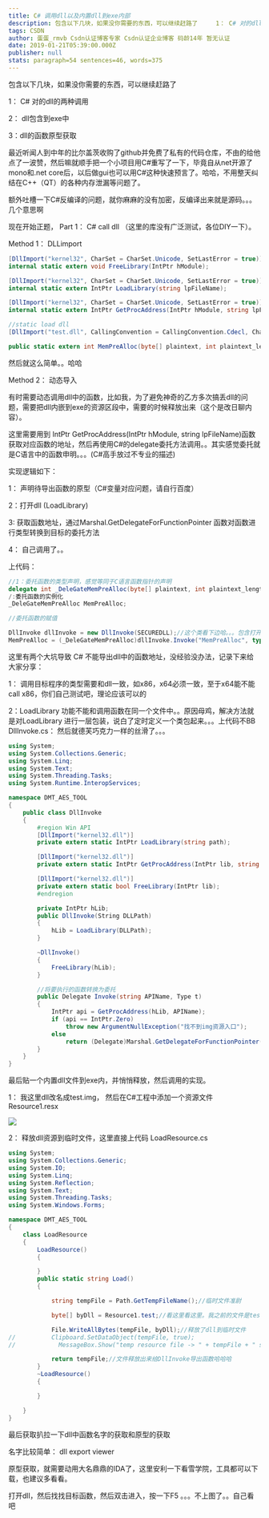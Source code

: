 ```yaml
---
title: C# 调用dll以及内置dll到exe内部
description: 包含以下几块，如果没你需要的东西，可以继续赶路了     1： C# 对的dll的两种调用     2： dll包含到exe中     3：dll的函数原型获取    最近听闻人到中年的比尔盖茨收购了github并免费了私有的代码仓库，不由的给他点了一波赞，然后嘛就顺手把一个小项目用C#重写了一下，毕竟自从net开源了mono和.net core后，以后做gui也可以用C...
tags: CSDN
author: 蛋蛋_rmvb Csdn认证博客专家 Csdn认证企业博客 码龄14年 暂无认证
date: 2019-01-21T05:39:00.000Z
publisher: null
stats: paragraph=54 sentences=46, words=375
---
```

包含以下几块，如果没你需要的东西，可以继续赶路了

1： C# 对的dll的两种调用

2： dll包含到exe中

3：dll的函数原型获取

最近听闻人到中年的比尔盖茨收购了github并免费了私有的代码仓库，不由的给他点了一波赞，然后嘛就顺手把一个小项目用C#重写了一下，毕竟自从net开源了mono和.net core后，以后做gui也可以用C#这种快速预言了。哈哈，不用整天纠结在C++（QT）的各种内存泄漏等问题了。

额外吐槽一下C#反编译的问题，就你麻麻的没有加密，反编译出来就是源码。。。几个意思啊

现在开始正题， Part 1： C# call dll （这里的库没有广泛测试，各位DIY一下）。

Method 1： DLLimport

```cs
[DllImport("kernel32", CharSet = CharSet.Unicode, SetLastError = true)]
internal static extern void FreeLibrary(IntPtr hModule);

[DllImport("kernel32", CharSet = CharSet.Unicode, SetLastError = true)]
internal static extern IntPtr LoadLibrary(string lpFileName);

[DllImport("kernel32", CharSet = CharSet.Unicode, SetLastError = true)]
internal static extern IntPtr GetProcAddress(IntPtr hModule, string lpFileName);

//static load dll
[DllImport("test.dll", CallingConvention = CallingConvention.Cdecl, CharSet = CharSet.Unicode, EntryPoint = "MemPreAlloc")]

public static extern int MemPreAlloc(byte[] plaintext, int plaintext_length, byte[] ciphertext, int ciphertext_length);
```

然后就这么简单。。哈哈

Method 2： 动态导入

有时需要动态调用dll中的函数，比如我，为了避免神奇的乙方多次搞丢dll的问题，需要把dll内嵌到exe的资源区段中，需要的时候释放出来（这个是改日聊内容）。

这里需要用到 IntPtr GetProcAddress(IntPtr hModule, string lpFileName)函数获取对应函数的地址，然后再使用C#的delegate委托方法调用。。其实感觉委托就是C语言中的函数申明。。。(C#高手放过不专业的描述)

实现逻辑如下：

1： 声明待导出函数的原型（C#变量对应问题，请自行百度）

2：打开dll (LoadLibrary)

3: 获取函数地址，通过Marshal.GetDelegateForFunctionPointer 函数对函数进行类型转换到目标的委托方法

4： 自己调用了。。

上代码：

```cs
//1：委托函数的类型声明，感觉等同于C语言函数指针的声明
delegate int _DeleGateMemPreAlloc(byte[] plaintext, int plaintext_length, byte[]);
/:委托函数的实例化
_DeleGateMemPreAlloc MemPreAlloc;

//委托函数的赋值

DllInvoke dllInvoke = new DllInvoke(SECUREDLL);//这个类看下边哈。。。包含打开dll,获取函数
MemPreAlloc = (_DeleGateMemPreAlloc)dllInvoke.Invoke("MemPreAlloc", typeof(_DeleGateMemPreAlloc));

```

这里有两个大坑导致 C# 不能导出dll中的函数地址，没经验没办法，记录下来给大家分享：

1： 调用目标程序的类型需要和dll一致，如x86，x64必须一致，至于x64能不能call x86，你们自己测试吧，理论应该可以的

2：LoadLibrary 功能不能和调用函数在同一个文件中。。原因母鸡，解决方法就是对LoadLibrary 进行一层包装，说白了定时定义一个类包起来。。。上代码不BB DllInvoke.cs： 然后就德芙巧克力一样的丝滑了。。。

```cs
using System;
using System.Collections.Generic;
using System.Linq;
using System.Text;
using System.Threading.Tasks;
using System.Runtime.InteropServices;

namespace DMT_AES_TOOL
{
    public class DllInvoke
    {
        #region Win API
        [DllImport("kernel32.dll")]
        private extern static IntPtr LoadLibrary(string path);

        [DllImport("kernel32.dll")]
        private extern static IntPtr GetProcAddress(IntPtr lib, string funcName);

        [DllImport("kernel32.dll")]
        private extern static bool FreeLibrary(IntPtr lib);
        #endregion

        private IntPtr hLib;
        public DllInvoke(String DLLPath)
        {
            hLib = LoadLibrary(DLLPath);
        }

        ~DllInvoke()
        {
            FreeLibrary(hLib);
        }

        //将要执行的函数转换为委托
        public Delegate Invoke(string APIName, Type t)
        {
            IntPtr api = GetProcAddress(hLib, APIName);
            if (api == IntPtr.Zero)
                throw new ArgumentNullException("找不到img资源入口");
            else
                return (Delegate)Marshal.GetDelegateForFunctionPointer(api, t);
        }
    }
}
```

最后贴一个内置dll文件到exe内，并悄悄释放，然后调用的实现。

1： 我这里dll改名成test.img， 然后在C#工程中添加一个资源文件Resource1.resx

![](2019012113351797.png)


2： 释放dll资源到临时文件，这里直接上代码 LoadResource.cs

```cs
using System;
using System.Collections.Generic;
using System.IO;
using System.Linq;
using System.Reflection;
using System.Text;
using System.Threading.Tasks;
using System.Windows.Forms;

namespace DMT_AES_TOOL
{
    class LoadResource
    {
        LoadResource()
        {

        }
        public static string Load()
        {

            string tempFile = Path.GetTempFileName();//临时文件准尉

            byte[] byDll = Resource1.test;//看这里看这里。我之前的文件是test.img这里直接就能获取到目标的byte[]数据了

            File.WriteAllBytes(tempFile, byDll);//释放了dll到临时文件
//          Clipboard.SetDataObject(tempFile, true);
//            MessageBox.Show("temp resource file -> " + tempFile + " size ->" + byDll.GetLength(0).ToString());

            return tempFile;//文件释放出来给DllInvoke导出函数哈哈哈
        }
        ~LoadResource()
        {

        }

    }
}
```

最后获取扒拉一下dll中函数名字的获取和原型的获取

名字比较简单： dll export viewer

原型获取，就需要动用大名鼎鼎的IDA了，这里安利一下看雪学院，工具都可以下载，也建议多看看。

打开dll，然后找找目标函数，然后双击进入，按一下F5 。。。不上图了。。自己看吧
